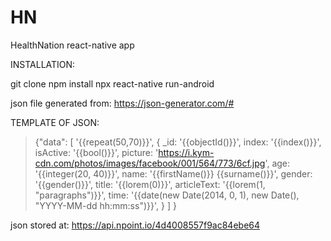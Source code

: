 # HN
HealthNation react-native app

INSTALLATION:

git clone
npm install
npx react-native run-android


json file generated from:
https://json-generator.com/#

TEMPLATE OF JSON:

>{"data":
>  [
>    '{{repeat(50,70)}}',
>    {
>      _id: '{{objectId()}}',
>      index: '{{index()}}',
>      isActive: '{{bool()}}',
>      picture: 'https://i.kym-cdn.com/photos/images/facebook/001/564/773/6cf.jpg',
>      age: '{{integer(20, 40)}}',
>      name: '{{firstName()}} {{surname()}}',
>      gender: '{{gender()}}',
>      title: '{{lorem(0)}}',
>      articleText: '{{lorem(1, "paragraphs")}}',
>      time: '{{date(new Date(2014, 0, 1), new Date(), "YYYY-MM-dd hh:mm:ss")}}',
>    }
>  ]
>}


json stored at:
https://api.npoint.io/4d4008557f9ac84ebe64





